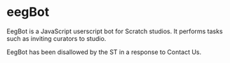 # eegBot

EegBot is a JavaScript userscript bot for Scratch studios. It performs tasks such as inviting curators to studio. 

EegBot has been disallowed by the ST in a response to Contact Us.
